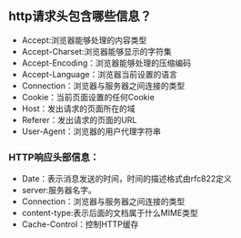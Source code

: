 ## http请求头包含哪些信息？

- Accept:浏览器能够处理的内容类型
- Accept-Charset:浏览器能够显示的字符集
- Accept-Encoding：浏览器能够处理的压缩编码
- Accept-Language：浏览器当前设置的语言
- Connection：浏览器与服务器之间连接的类型
- Cookie：当前页面设置的任何Cookie
- Host：发出请求的页面所在的域
- Referer：发出请求的页面的URL
- User-Agent：浏览器的用户代理字符串

### HTTP响应头部信息：

- Date：表示消息发送的时间，时间的描述格式由rfc822定义
- server:服务器名字。
- Connection：浏览器与服务器之间连接的类型
- content-type:表示后面的文档属于什么MIME类型
- Cache-Control：控制HTTP缓存